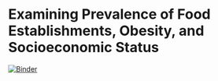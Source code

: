 # Examining Prevalence of Food Establishments, Obesity, and Socioeconomic Status

[![Binder](https://mybinder.org/badge_logo.svg)](https://mybinder.org/v2/gh/jadenellman/Final-Project/HEAD)
